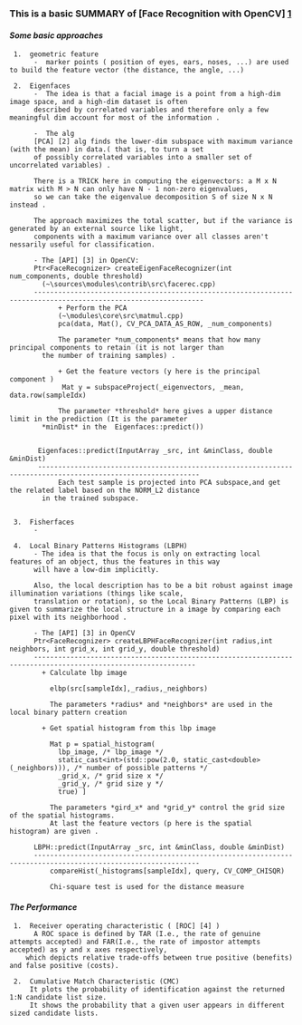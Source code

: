 ### This is a basic SUMMARY of [Face Recognition with OpenCV] [1] ###

####  *Some basic approaches*
 
     1.  geometric feature
          -  marker points ( position of eyes, ears, noses, ...) are used to build the feature vector (the distance, the angle, ...)
	  
     2.  Eigenfaces
          -  The idea is that a facial image is a point from a high-dim image space, and a high-dim dataset is often
          described by correlated variables and therefore only a few meaningful dim account for most of the information .
          
          -  The alg
          [PCA] [2] alg finds the lower-dim subspace with maximum variance (with the mean) in data.( that is, to turn a set
          of possibly correlated variables into a smaller set of uncorrelated variables) .
             
          There is a TRICK here in computing the eigenvectors: a M x N matrix with M > N can only have N - 1 non-zero eigenvalues,
          so we can take the eigenvalue decomposition S of size N x N instead .

          The approach maximizes the total scatter, but if the variance is generated by an external source like light,
          components with a maximum variance over all classes aren't nessarily useful for classification.

          - The [API] [3] in OpenCV:
          Ptr<FaceRecognizer> createEigenFaceRecognizer(int num_components, double threshold)
            (~\sources\modules\contrib\src\facerec.cpp)
          ----------------------------------------------------------------------------------------------------------------
                + Perform the PCA
                (~\modules\core\src\matmul.cpp)
                pca(data, Mat(), CV_PCA_DATA_AS_ROW, _num_components) 

                The parameter *num_components* means that how many principal components to retain (it is not larger than
            the number of training samples) .
                  
                + Get the feature vectors (y here is the principal component )
                 Mat y = subspaceProject(_eigenvectors, _mean, data.row(sampleIdx)
                
                The parameter *threshold* here gives a upper distance limit in the prediction (It is the parameter
            *minDist* in the  Eigenfaces::predict())
                

           Eigenfaces::predict(InputArray _src, int &minClass, double &minDist)
           --------------------------------------------------------------------------------------------------------------
                Each test sample is projected into PCA subspace,and get the related label based on the NORM_L2 distance
            in the trained subspace.
                 
				 
     3.  Fisherfaces
          -
		  
     4.  Local Binary Patterns Histograms (LBPH)
          - The idea is that the focus is only on extracting local features of an object, thus the features in this way 
		  will have a low-dim implicitly. 
		  
		  Also, the local description has to be a bit robust against image illumination variations (things like scale,
		  translation or rotation), so the Local Binary Patterns (LBP) is given to summarize the local structure in a image by comparing each pixel with its neighborhood .

          - The [API] [3] in OpenCV
          Ptr<FaceRecognizer> createLBPHFaceRecognizer(int radius,int neighbors, int grid_x, int grid_y, double threshold)
          --------------------------------------------------------------------------------------------------------------
            + Calculate lbp image
            
              elbp(src[sampleIdx],_radius,_neighbors) 
             
              The parameters *radius* and *neighbors* are used in the local binary pattern creation
               
            + Get spatial histogram from this lbp image
            
              Mat p = spatial_histogram(
                lbp_image, /* lbp_image */
                static_cast<int>(std::pow(2.0, static_cast<double>(_neighbors))), /* number of possible patterns */
                _grid_x, /* grid size x */
                _grid_y, /* grid size y */
                true) ]
               
              The parameters *gird_x* and *grid_y* control the grid size of the spatial histograms.
              At last the feature vectors (p here is the spatial histogram) are given .

          LBPH::predict(InputArray _src, int &minClass, double &minDist)
          ---------------------------------------------------------------------------------------------------------------
              compareHist(_histograms[sampleIdx], query, CV_COMP_CHISQR)

              Chi-square test is used for the distance measure
			  
			  

####  *The Performance*

     1.  Receiver operating characteristic ( [ROC] [4] )
          A ROC space is defined by TAR (I.e., the rate of genuine attempts accepted) and FAR(I.e., the rate of impostor attempts accepted) as y and x axes respectively, 
		which depicts relative trade-offs between true positive (benefits) and false positive (costs).

     2.  Cumulative Match Characteristic (CMC)
         It plots the probability of identification against the returned 1:N candidate list size.
         It shows the probability that a given user appears in different sized candidate lists.
        
        
 [1]: http://docs.opencv.org/trunk/modules/contrib/doc/facerec/ "Face Recognition with OpenCV"
 [2]: http://en.wikipedia.org/wiki/Eigenface/ "Eigenface"
 [3]: http://docs.opencv.org/trunk/modules/contrib/doc/facerec/facerec_api.htm "FaceRecognizer API"
 [4]: http://en.wikipedia.org/wiki/Receiver_operating_characteristic "ROC"
